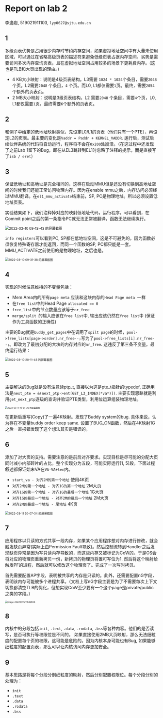# Report on lab 2

李逸岩, 519021911103, `lyy0627@sjtu.edu.cn`

## 1

多级页表优势是占用很少内存时节约内存空间，如果虚拟地址空间中有大量未使用区域，可以通过在省略高级页表的描述符来避免低级页表占据内存空间。劣势是需要访问多次内存查询页表，且在虚拟地址空间占用较多的场景下更耗费内存。(这也是TLB和大页出现的理由。)

- 4 KB大小映射：说明是4级页表结构。L3需要 `1024 * 1024`个条目，需要`2048`个页。L2需要`2048` 个条目，`4` 个页。而L0, L1都仅需要`1`页。最终，需要`2054`个额外的页表页。
- 2 MB大小映射：说明是3级页表结构。L2 需要`2048` 个条目，需要`4`个页，L0, L1都仅需要`1`页。最终需要`6`个额外的页表页。

## 2

和例子中给定的低地址映射类似，先设定L0/L1的页表（他们只有一个PTE），再设定L2的页表。最主要的变化是`Vaddr = Paddr + KERNEL_VADDR`. 运行后，测试后续伙伴系统的代码将自动运行，程序将不会在`0x200`处崩溃。（在这过程中还发现了之前Lab 1留下的Bug，即在从EL3跳转到EL1时忽略了注释的提示，而是直接写了`isb / eret`）

## 3

保证低地址和高地址是完全相同的，这样在启动MMU但是还没有切换到高地址空间的时候我们还能正常访问物理内存。因为在enable mmu之后，内存访问必须经过MMU翻译。在`el1_mmu_activate`结束前，SP, PC是物理地址。所以必须设置低地址页表。

实验结果如下，我们注释掉对应的映射低地址代码，运行程序。可以看到，在Commit point之后的第一条指令PC就无法正常被翻译，函数无法继续执行。

<img src="https://s2.loli.net/2022/03/10/hCaizoIePD2jLyW.png" alt="2022-03-10 09-13-43 的屏幕截图" style="zoom:80%;" />

`info registers`可以看到PC, SP都在低地址空间，这是不可避免的，因为函数必须恢复特殊寄存器才能返回，而同一个函数的SP, PC都只能是一套。MMU_ACTIVATE之前使用的是物理地址，之后也是。

<img src="https://s2.loli.net/2022/03/10/BxkMf8iaOP23n7q.png" alt="2022-03-10 09-31-38 的屏幕截图" style="zoom:67%;" />

## 4

实现的时候注意维持的不变量包括：

- Mem Area内的所有`page meta` 应该和这块内存的`Head Page meta `一样
- 在`free list`中的Head Page `allocated == 0`
- `free_list`中的节点数量应该等于`nr_free`
- `merge/split `的输入应该在`free list`中, 输出应该仍然在`free list`中 (保证作为工具函数的正确性)

主要的Bug就是`buddy_get_pages`中在调用了`spilt page`的时候，`pool->free_lists[page->order].nr_free--;`写为了`pool->free_lists[i].nr_free--;`。即改为了最初分配的大块的内存对应的`nr_free`. 这违反了第三条不变量。最终运行结果：

<img src="https://s2.loli.net/2022/03/12/VMuTdaDXpWtRsL4.png" alt="2022-03-10 20-11-43 的屏幕截图" style="zoom:67%;" />

## 5

主要解决的Bug就是没有注意读ptp_t, 直接以为这是pte_t指针的typedef, 正确用法是`next_pte = &(next_ptp->ent[GET_L3_INDEX(*va*)])`. 主要实现思路就是利用`get_next_ptp`逐级的查询并验证PTE类型，利用位运算组装物理地址。

<img src="https://s2.loli.net/2022/03/12/t193Gf6dg42kmjR.png" alt="2022-03-11 16-24-20 的屏幕截图" style="zoom:50%;" />

在更新后重写(Copy)了一遍4K映射。发现了Buddy system的bug. 具体来说，认为存在不变量buddy order keep same. 设置了BUG_ON函数，然后在4K映射1G之后一直报错发现了这个想法其实是错误的。



## 6

添加了对大页的支持。需要注意的是前后对齐要求。实现目标是尽可能的分配大页同时减小内部碎片的占比。整个实现分为五段，可能实际运行[1, 5]段。下面过程叙述都保证始末VA在`VA-VA+len`内。

- `start_va - 对齐2M的第一个地址` 使用4K页
- `对齐2M的第一个地址 - 对齐1G的第一个地址` 2M大页
- `对齐1G的第一个地址 - 对齐1G的最后一个地址` 1G大页
- `对齐1G的最后一个地址 - 对齐2M的最后一个地址` 2M大页
- `对齐2M的最后一个地址 - 尾地址` 4K页

<img src="/home/lee/图片/2022-03-11 20-07-34 的屏幕截图.png" alt="2022-03-11 20-07-34 的屏幕截图" style="zoom:67%;" />

## 7

应用程序以只读的方式共享一段内存，如果某个应用程序想对内存进行修改，就会触发缺页异常(实际上由Permission Fault导致)。然后控制流转到Handler之后发现缺页异常是因为写只读内存导致的，而这些内存又被标记为CoW的。于是OS会将对应的物理页重新拷贝一份，新拷贝的物理页将置可写位为1. 然后将这个映射给触发PF的进程，然后就可以修改这个物理页了。完成了一次写时拷贝。

首先需要配置AP字段，表明被共享的内存是只读的。此外，还需要配置nG字段，表明该内存可能被多个进程共享。（文档上写nG字段主要是为了不需要每次上下文切换都清空TLB的优化，但想实现CoW至少要有一个这个page是private/public之类的字段。）

<img src="https://s2.loli.net/2022/03/11/mLCpbFSjdOhuqN8.png" alt="image-20220311211642604" style="zoom:50%;" />

##                                                                                                                                 8

内核中的分段包括`init`, `.text`, `.data`, `.rodata`, `.bss`等各种内容。他们的是否读写，是否可执行等权限位是不同的。 如果直接使用2MB大页映射，那么无法细粒度的配置每个页的权限，这可能是危险的。因为内核本身可能也有Bug, 如果能够细粒度的配置页表，那么可以让内核访问内存更加安全。

## 9

基本思路是将每个分段分别细粒度的映射，然后分别配置权限位。每个分段分别的处理为：

- `init`
- `.text`
- `.data`
- `.rodata`
- `.bss`





